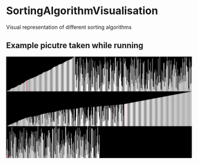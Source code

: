 # SortingAlgorithmVisualisation
Visual representation of different sorting algorithms
## Example picutre taken while running
![examplepix](https://github.com/Marc55s/SortingAlgorithmVisualisation/blob/master/visualsorting.png?raw=true)
